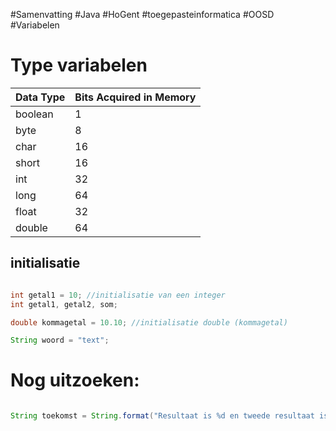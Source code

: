 #Samenvatting #Java #HoGent #toegepasteinformatica #OOSD #Variabelen

# Type variabelen

|Data Type|Bits Acquired in Memory|
|---|---|
|boolean|1|
|byte|8|
|char|16|
|short|16|
|int|32|
|long|64|
|float|32|
|double|64|

## initialisatie

```java

int getal1 = 10; //initialisatie van een integer
int getal1, getal2, som;

double kommagetal = 10.10; //initialisatie double (kommagetal)

String woord = "text";

```

# Nog uitzoeken:

```java

String toekomst = String.format("Resultaat is %d en tweede resultaat is %d%n", getal1 , getal2);

```